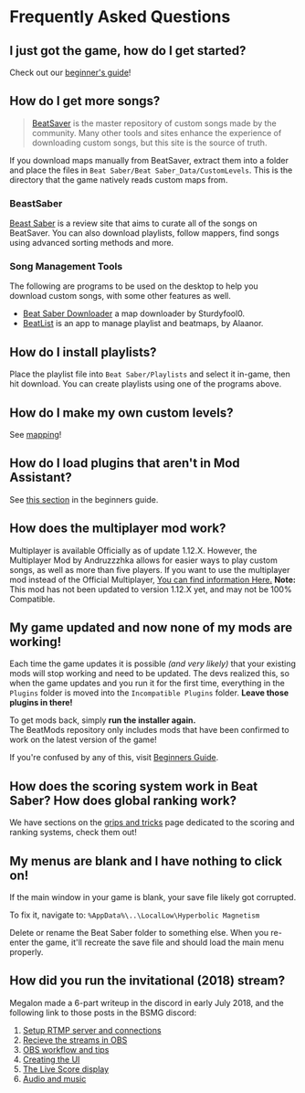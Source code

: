 # Frequently Asked Questions
## I just got the game, how do I get started?
Check out our [beginner's guide](/beginners-guide.html)!

## How do I get more songs?
> [BeatSaver](https://beatsaver.com) is the master repository of custom songs made by the community. Many other tools and sites enhance the experience of downloading custom songs, but this site is the source of truth.

If you download maps manually from BeatSaver, extract them into a folder and place the files in `Beat Saber/Beat Saber_Data/CustomLevels`. This is the directory that the game natively reads custom maps from.

### BeastSaber
[Beast Saber](https://www.bsaber.com) is a review site that aims to curate all of the songs on BeatSaver. You can also download playlists, follow mappers, find songs using advanced sorting methods and more.

### Song Management Tools
The following are programs to be used on the desktop to help you download custom songs, with some other features as well.
* [Beat Saber Downloader](https://drive.google.com/file/d/1QWedF77hWYbqcigIWa2UcpXlhqGTjwR1/view) a map downloader by Sturdyfool0.
* [BeatList](https://github.com/Alaanor/beatlist) is an app to manage playlist and beatmaps, by Alaanor. 

## How do I install playlists?
Place the playlist file into `Beat Saber/Playlists` and select it in-game, then hit download. You can create playlists using one of the programs above.

## How do I make my own custom levels?
See [mapping](/mapping/)!

## How do I load plugins that aren't in Mod Assistant?
See [this section](/pc-modding.md#manual-installation) in the beginners guide.

## How does the multiplayer mod work?
Multiplayer is available Officially as of update 1.12.X. However, the Multiplayer Mod by Andruzzzhka allows for easier ways to play custom songs, as well as more than five players.
If you want to use the multiplayer mod instead of the Official Multiplayer, [You can find information Here.](https://bs.assistant.moe/Multiplayer/)
**Note:** This mod has not been updated to version 1.12.X yet, and may not be 100% Compatible.

## My game updated and now none of my mods are working!
Each time the game updates it is possible *(and very likely)* that your existing mods will stop working and need to be updated.
The devs realized this, so when the game updates and you run it for the first time, everything in the `Plugins` folder is moved into the `Incompatible Plugins` folder. **Leave those plugins in there!**

To get mods back, simply **run the installer again.**  
The BeatMods repository only includes mods that have been confirmed to work on the latest version of the game!

If you're confused by any of this, visit [Beginners Guide](/beginners-guide.md).

## How does the scoring system work in Beat Saber? How does global ranking work?
We have sections on the [grips and tricks](/grips-and-tricks.md) page dedicated to the scoring and ranking systems, check them out!

## My menus are blank and I have nothing to click on!
If the main window in your game is blank, your save file likely got corrupted.

To fix it, navigate to:
`%AppData%\..\LocalLow\Hyperbolic Magnetism`

Delete or rename the Beat Saber folder to something else. When you re-enter the game, it'll recreate the save file and should load the main menu properly.

## How did you run the invitational (2018) stream?
Megalon made a 6-part writeup in the discord in early July 2018, and the following link to those posts in the BSMG discord:

1. [Setup RTMP server and connections](https://discordapp.com/channels/441805394323439646/441805394323439648/463600705811251200)
2. [Recieve the streams in OBS](https://discordapp.com/channels/441805394323439646/441805394323439648/463603246842511362)
3. [OBS workflow and tips](https://discordapp.com/channels/441805394323439646/441805394323439648/463606263926751233)
4. [Creating the UI](https://discordapp.com/channels/441805394323439646/441805394323439648/463615913405448192)
5. [The Live Score display](https://discordapp.com/channels/441805394323439646/441805394323439648/463621857913077770)
6. [Audio and music](https://discordapp.com/channels/441805394323439646/441805394323439648/463651616235716619)
